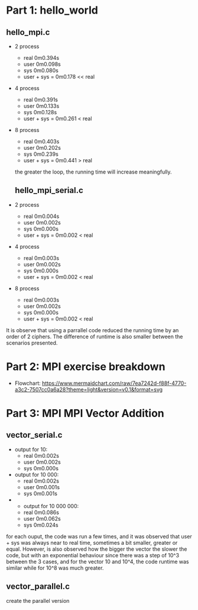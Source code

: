 

# Part 1: hello_world 

  ## hello_mpi.c 
- 2 process
  - real    0m0.394s
  - user    0m0.098s
  - sys     0m0.080s
  - user + sys = 0m0.178 << real
- 4 process
  - real    0m0.391s
   - user    0m0.133s
   - sys     0m0.128s
   - user + sys = 0m0.261 < real
- 8 process
  - real    0m0.403s
  - user    0m0.202s
  - sys     0m0.239s
  - user + sys = 0m0.441 > real

  the greater the loop, the running time will increase meaningfully.

  ## hello_mpi_serial.c #
- 2 process
  - real    0m0.004s
  - user    0m0.002s
  - sys     0m0.000s
  - user + sys = 0m0.002 < real
- 4 process
  - real    0m0.003s
  - user    0m0.002s
  - sys     0m0.000s
  - user + sys = 0m0.002 < real
- 8 process
  - real    0m0.003s
  - user    0m0.002s
  - sys     0m0.000s
  - user + sys = 0m0.002 < real

It is observe that using a parrallel code reduced the running time by an order of 2 ciphers. The difference of runtime is also smaller between the scenarios presented.


# Part 2: MPI exercise breakdown 
- Flowchart:
  <https://www.mermaidchart.com/raw/7ea7242d-f88f-4770-a3c2-7507cc0a6a28?theme=light&version=v0.1&format=svg>





# Part 3: MPI MPI Vector Addition 

## vector_serial.c
- output for 10:
  - real    0m0.002s
  - user    0m0.002s
  - sys     0m0.000s
- output for 10 000:
  - real    0m0.002s
  - user    0m0.001s
  - sys     0m0.001s
- - output for 10 000 000:
  - real    0m0.086s
  - user    0m0.062s
  - sys     0m0.024s

for each ouput, the code was run a few times, and it was observed that user + sys was always near to real time, sometimes a bit smaller, greater or equal. However, is also observed how the bigger the vector the slower the code, but with an exponential behaviour since there was a step of 10^3 between the 3 cases, and for the vector 10 and 10^4, the code runtime was similar while for 10^8 was much  greater.


## vector_parallel.c

 create the parallel version
